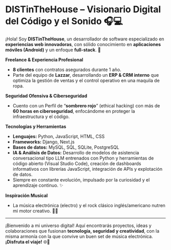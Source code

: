 # DISTinTheHouse – Visionario Digital del Código y el Sonido 🎧💻

¡Hola! Soy **DISTinTheHouse**, un desarrollador de software especializado en **experiencias web innovadoras**, con sólido conocimiento en **aplicaciones móviles (Android)** y un enfoque **full-stack**. 🚀

**Freelance & Experiencia Profesional**  
- **8 clientes** con contratos asegurados durante 1 año.  
- Parte del equipo de **Lazzar**, desarrollando un **ERP & CRM interno** que optimiza la gestión de ventas y el control operativo en una maquila de ropa.

**Seguridad Ofensiva & Ciberseguridad**  
- Cuento con un Perfil de “**sombrero rojo**” (ethical hacking) con más de **60 horas en ciberseguridad**, enfocándome en proteger la infraestructura y el código.

**Tecnologías y Herramientas**  
- **Lenguajes:** Python, JavaScript, HTML, CSS  
- **Frameworks:** Django, Next.js  
- **Bases de datos:** MySQL, SQL, SQLite, PostgreSQL  
- **IA & Análisis de Datos:** Desarrollo de modelos de asistencia conversacional tipo LLM entrenados con Python y herramientas de código abierto (Visual Studio Code), creación de dashboards informativos con librerías JavaScript, integración de APIs y explotación de datos.  
- Siempre en constante evolución, impulsado por la curiosidad y el aprendizaje continuo. ✨


**Inspiración Musical**  
- La música electrónica (electro) y el rock clásico inglés/americano nutren mi motor creativo. 🎸🎶

---

¡Bienvenido a mi universo digital! Aquí encontrarás proyectos, ideas y colaboraciones que fusionan **tecnología, seguridad y creatividad**, con la misma armonía con la que convive un buen set de música electrónica.  
**¡Disfruta el viaje!** 🌐🤝
